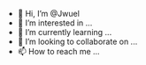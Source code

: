 - 👋 Hi, I’m @Jwuel
- 👀 I’m interested in ...
- 🌱 I’m currently learning ...
- 💞️ I’m looking to collaborate on ...
- 📫 How to reach me ...

<!---
Jwuel/Jwuel is a ✨ special ✨ repository because its `README.md` (this file) appears on your GitHub profile.
You can click the Preview link to take a look at your changes.
--->
